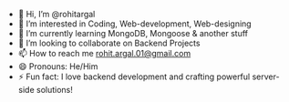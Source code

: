 - 👋 Hi, I’m @rohitargal
- 👀 I’m interested in Coding, Web-development, Web-designing
- 🌱 I’m currently learning MongoDB, Mongoose & another stuff
- 💞️ I’m looking to collaborate on Backend Projects
- 📫 How to reach me rohit.argal.01@gmail.com
- 😄 Pronouns: He/Him
- ⚡ Fun fact: I love backend development and crafting powerful server-side solutions!

<!---
rohitargal/rohitargal is a ✨ special ✨ repository because its `README.md` (this file) appears on your GitHub profile.
You can click the Preview link to take a look at your changes.
--->
